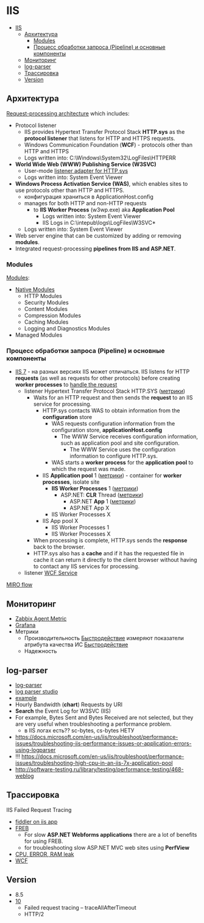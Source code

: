 # IIS

- [IIS](#iis)
	- [Архитектура](#архитектура)
		- [Modules](#modules)
		- [Процесс обработки запроса (Pipeline) и основные компоненты](#процесс-обработки-запроса-pipeline-и-основные-компоненты)
	- [Мониторинг](#мониторинг)
	- [log-parser](#log-parser)
	- [Трассировка](#трассировка)
	- [Version](#version)

## Архитектура

[Request-processing architecture](https://learn.microsoft.com/en-us/iis/get-started/introduction-to-iis/introduction-to-iis-architecture)
 which includes:

- Protocol listener
	- IIS provides Hypertext Transfer Protocol Stack __HTTP.sys__ as the __protocol listener__ that listens for HTTP and HTTPS requests.
	- Windows Communication Foundation (__WCF__) - protocols other than HTTP and HTTPS
	- Logs written into: C:\Windows\System32\LogFiles\HTTPERR
- __World Wide Web (WWW) Publishing Service (W3SVC)__
	- User-mode [listener adapter for HTTP.sys](https://techcommunity.microsoft.com/t5/iis-support-blog/iis-services-http-sys-w3svc-was-w3wp-oh-my/ba-p/287856)
	- Logs written into: System Event Viewer
- __Windows Process Activation Service (WAS)__, which enables sites to use protocols other than HTTP and HTTPS.
	- конфигурация храниться в ApplicationHost.config
	- manages for both HTTP and non-HTTP requests		
		- to __IIS Worker Process__ (w3wp.exe) aka __Application Pool__
			- Logs written into: System Event Viewer 
			- IIS Logs in C:\intepub\logs\LogFiles\W3SVC*
	- Logs written into: System Event Viewer
- Web server engine that can be customized by adding or removing __modules__.
- Integrated request-processing __pipelines from IIS and ASP.NET__.

### Modules

[Modules](https://learn.microsoft.com/en-us/iis/get-started/introduction-to-iis/introduction-to-iis-architecture?#modules-in-iis):

- [Native Modules](https://learn.microsoft.com/en-us/iis/get-started/introduction-to-iis/iis-modules-overview)
	- HTTP Modules
	- Security Modules
	- Content Modules
	- Compression Modules
	- Caching Modules
	- Logging and Diagnostics Modules
- Managed Modules

### Процесс обработки запроса (Pipeline) и основные компоненты

- [IIS 7](https://krishnansrinivasan.wordpress.com/2014/08/18/throttling-wcf-services-on-iis7/) - на разных версиях IIS может отличаться. IIS listens for HTTP __requests__ (as well as requests for other protocols) before creating __worker processes__ to [handle the request](https://learn.microsoft.com/en-us/iis/get-started/introduction-to-iis/introduction-to-iis-architecture?#http-request-processing-in-iis)
  - listener Hypertext Transfer Protocol Stack HTTP.SYS ([метрики](iis.performance.metric.md#httpsys))
    - Waits for an HTTP request and then sends the __request__ to an IIS service for processing.
      - HTTP.sys contacts WAS to obtain information from the __configuration__ store
        - WAS requests configuration information from the configuration store, __applicationHost.config__
    		- The WWW Service receives configuration information, such as application pool and site configuration.
            	- The WWW Service uses the configuration information to configure HTTP.sys.
        - WAS starts a __worker process__ for the __application pool__ to which the request was made.
      - IIS __Application pool__ 1 ([метрики](iis.performance.metric.md#application-pool)) - container for __worker processes__, isolate site
        - __IIS Worker Processes__ 1 ([метрики](iis.performance.metric.md#worker-process-w3wpexe))
	      - ASP.NET: __CLR__ Thread ([метрики](iis.performance.metric.md#aspnet-clr-thread))
            - ASP.NET __App__ 1 ([метрики](iis.performance.metric.md#app))
            - ASP.NET App X
        - IIS Worker Processes X
      - IIS App pool X
        - IIS Worker Processes 1
        - IIS Worker Processes X
    - When processing is complete, HTTP.sys sends the __response__ back to the browser.
    - HTTP.sys also has a __cache__ and if it has the requested file in cache it can return it directly to the client browser without having to contact any IIS services for processing.
  - listener [WCF Service](protocols.integration/wcf.md)

[MIRO flow](https://miro.com/app/board/uXjVOMlBLHQ=/?moveToWidget=3458764577785621378&cot=14)

## Мониторинг

- [Zabbix Agent Metric](https://www.zabbix.com/integrations/iis)
- [Grafana](https://grafana.com/docs/grafana-cloud/data-configuration/integrations/integration-reference/integration-microsoft-iis/)
- Метрики
	- Производительность [Быстродействие](iis.performance.metric.md) измеряют показатели атрибута качества ИС [Быстродействие](../arch/ability/performance.md)
	- Надежность

## log-parser

- [log-parser](https://www.symantec.com/connect/articles/forensic-log-parsing-microsofts-logparser)
- [log parser studio](https://techcommunity.microsoft.com/t5/exchange-team-blog/introducing-log-parser-studio/ba-p/601131)
- [example](https://mlichtenberg.wordpress.com/2011/02/03/-log-parser-rocks-more-than-50-examples/)
- Hourly Bandwidth (__chart__) Requests by URI
- __Search__ the Event Log for W3SVC (IIS)
- For example, Bytes Sent and Bytes Received are not selected, but they are very useful when troubleshooting a performance problem.  
	- в IIS логах есть?? sc-bytes, cs-bytes	НЕТУ
- https://docs.microsoft.com/en-us/iis/troubleshoot/performance-issues/troubleshooting-iis-performance-issues-or-application-errors-using-logparser
- !!! https://docs.microsoft.com/en-us/iis/troubleshoot/performance-issues/troubleshooting-high-cpu-in-an-iis-7x-application-pool
- http://software-testing.ru/library/testing/performance-testing/468-weblog

## Трассировка

IIS Failed Request Tracing

- [fiddler on iis app](http://www.markhneedham.com/blog/2009/06/24/using-fiddler-with-iis/)
- [FREB](https://blogs.msdn.microsoft.com/docast/2016/04/28/troubleshooting-iis-request-performance-slowness-issues-using-freb-tracing/)
	- For slow __ASP.NET Webforms applications__ there are a lot of benefits for using FREB.
	- for troubleshooting slow ASP.NET MVC web sites using __PerfView__
- [CPU, ERROR, RAM leak](https://www.iis.net/learn/troubleshoot/performance-issues)
- [WCF](protocols.integration/wcf.md#трассировка)

## Version

- 8.5
- [10](https://www.thebestcsharpprogrammerintheworld.com/2017/12/02/whats-new-in-iis-10-microsoft-internet-information-services-10-new-features/)
	- Failed request tracing – traceAllAfterTimeout
	- HTTP/2
